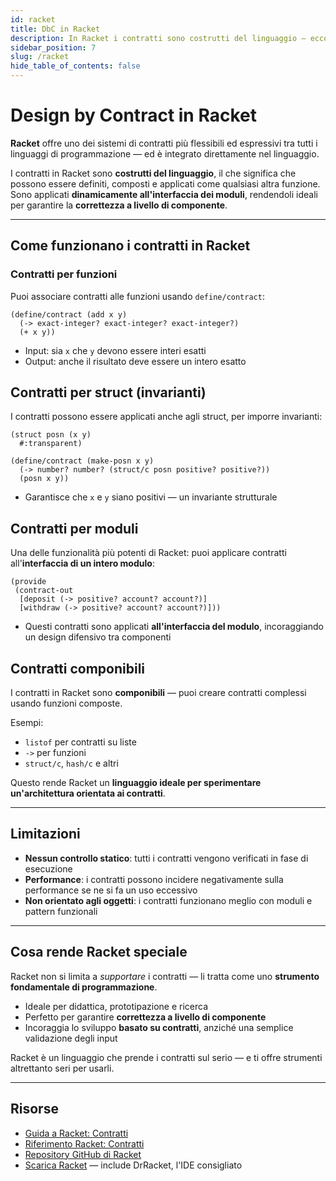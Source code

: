```yaml
---
id: racket
title: DbC in Racket
description: In Racket i contratti sono costrutti del linguaggio — ecco come abilitano correttezza a livello di funzioni, strutture e moduli.
sidebar_position: 7
slug: /racket
hide_table_of_contents: false
---
```


# Design by Contract in Racket

**Racket** offre uno dei sistemi di contratti più flessibili ed espressivi tra tutti i linguaggi di programmazione — ed è integrato direttamente nel linguaggio.

I contratti in Racket sono **costrutti del linguaggio**, il che significa che possono essere definiti, composti e applicati come qualsiasi altra funzione. Sono applicati **dinamicamente all'interfaccia dei moduli**, rendendoli ideali per garantire la **correttezza a livello di componente**.

---

## Come funzionano i contratti in Racket

### Contratti per funzioni

Puoi associare contratti alle funzioni usando `define/contract`:

```racket
(define/contract (add x y)
  (-> exact-integer? exact-integer? exact-integer?)
  (+ x y))
```

- Input: sia `x` che `y` devono essere interi esatti
- Output: anche il risultato deve essere un intero esatto

## Contratti per struct (invarianti)

I contratti possono essere applicati anche agli struct, per imporre invarianti:

```racket
(struct posn (x y)
  #:transparent)

(define/contract (make-posn x y)
  (-> number? number? (struct/c posn positive? positive?))
  (posn x y))
```

- Garantisce che `x` e `y` siano positivi — un invariante strutturale

## Contratti per moduli

Una delle funzionalità più potenti di Racket: puoi applicare contratti all'**interfaccia di un intero modulo**:

```racket
(provide
 (contract-out
  [deposit (-> positive? account? account?)]
  [withdraw (-> positive? account? account?)]))
```

- Questi contratti sono applicati **all'interfaccia del modulo**, incoraggiando un design difensivo tra componenti

## Contratti componibili

I contratti in Racket sono **componibili** — puoi creare contratti complessi usando funzioni composte.

Esempi:

- `listof` per contratti su liste
- `->` per funzioni
- `struct/c`, `hash/c` e altri

Questo rende Racket un **linguaggio ideale per sperimentare un'architettura orientata ai contratti**.

---

## Limitazioni

- **Nessun controllo statico**: tutti i contratti vengono verificati in fase di esecuzione
- **Performance**: i contratti possono incidere negativamente sulla performance se ne si fa un uso eccessivo
- **Non orientato agli oggetti**: i contratti funzionano meglio con moduli e pattern funzionali

---

## Cosa rende Racket speciale

Racket non si limita a _supportare_ i contratti — li tratta come uno **strumento fondamentale di programmazione**.

- Ideale per didattica, prototipazione e ricerca
- Perfetto per garantire **correttezza a livello di componente**
- Incoraggia lo sviluppo **basato su contratti**, anziché una semplice validazione degli input

Racket è un linguaggio che prende i contratti sul serio — e ti offre strumenti altrettanto seri per usarli.

---

## Risorse

- [Guida a Racket: Contratti](https://docs.racket-lang.org/guide/contract-boundaries.html)
- [Riferimento Racket: Contratti](https://docs.racket-lang.org/reference/contracts.html)
- [Repository GitHub di Racket](https://github.com/racket/racket)
- [Scarica Racket](https://download.racket-lang.org/) — include DrRacket, l'IDE consigliato
